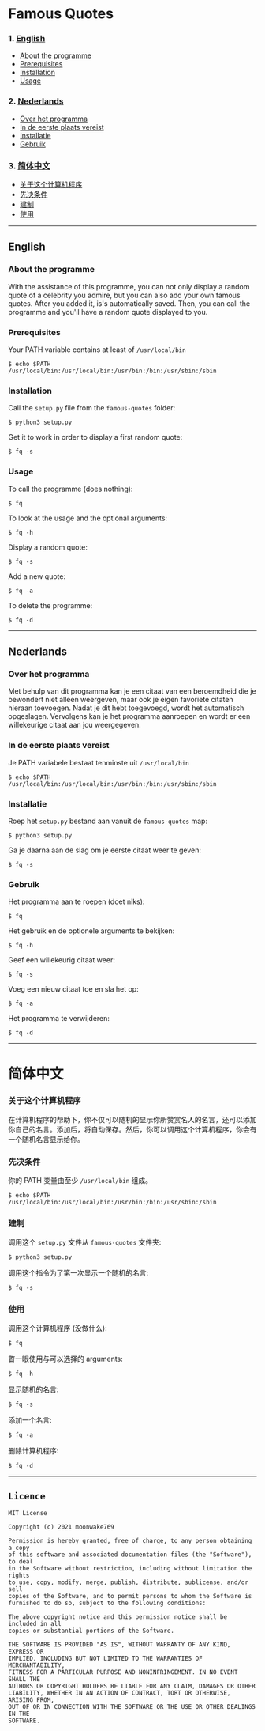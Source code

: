# Famous Quotes 

### 1. [English](#english "Goto english")
 - [About the programme](#about-the-programme "Goto about-the-programme")
 - [Prerequisites](#prerequisites "Goto prerequisites")
 - [Installation](#installation "Goto installation")
 - [Usage](#usage "Goto usage")
### 2. [Nederlands](#nederlands "Goto nederlands")
 - [Over het programma](#over-het-programma "Goto over-het-programma")
 - [In de eerste plaats vereist](#in-de-eerste-plaats-vereist "Goto in-de-eerste-plaats-vereist")
 - [Installatie](#installatie "Goto installatie")
 - [Gebruik](#gebruik "Goto gebruik")
### 3. [简体中文](#简体中文 "Goto 简体中文")
 - [关于这个计算机程序](#关于这个计算机程序 "Goto 关于这个计算机程序")
 - [先决条件](#先决条件 "Goto 先决条件")
 - [建制](#建制 "Goto 建制")
 - [使用](#usage "Goto 使用")

- - - -
## English 
### About the programme
With the assistance of this programme, you can not only display a random quote of a celebrity you admire, but you can also add your own famous quotes. After you added it, is's automatically saved. Then, you can call the programme and you'll have a random quote displayed to you. 

### Prerequisites
Your PATH variable contains at least of `/usr/local/bin`
```
$ echo $PATH
/usr/local/bin:/usr/local/bin:/usr/bin:/bin:/usr/sbin:/sbin
```

### Installation
Call the `setup.py` file from the `famous-quotes` folder:
```
$ python3 setup.py
```

Get it to work in order to display a first random quote:
```
$ fq -s
```

### Usage
To call the programme (does nothing):
```
$ fq
```

To look at the usage and the optional arguments:
```
$ fq -h
```

Display a random quote:
```
$ fq -s
```

Add a new quote:
```
$ fq -a
```

To delete the programme:
```
$ fq -d
```

- - - -
## Nederlands
### Over het programma
Met behulp van dit programma kan je een citaat van een beroemdheid die je bewondert niet alleen weergeven, maar ook je eigen favoriete citaten hieraan toevoegen. Nadat je dit hebt toegevoegd, wordt het automatisch opgeslagen. Vervolgens kan je het programma aanroepen en wordt er een willekeurige citaat aan jou weergegeven. 

### In de eerste plaats vereist
Je PATH variabele bestaat tenminste uit `/usr/local/bin`
```
$ echo $PATH
/usr/local/bin:/usr/local/bin:/usr/bin:/bin:/usr/sbin:/sbin
```

### Installatie
Roep het `setup.py` bestand aan vanuit de `famous-quotes` map:
```
$ python3 setup.py
```

Ga je daarna aan de slag om je eerste citaat weer te geven:
```
$ fq -s
```

### Gebruik
Het programma aan te roepen (doet niks):
```
$ fq
```

Het gebruik en de optionele arguments te bekijken:
```
$ fq -h
```

Geef een willekeurig citaat weer:
```
$ fq -s
```

Voeg een nieuw citaat toe en sla het op:
```
$ fq -a
```

Het programma te verwijderen:
```
$ fq -d
```

- - - -
# 简体中文 

### 关于这个计算机程序
在计算机程序的帮助下，你不仅可以随机的显示你所赞赏名人的名言，还可以添加你自己的名言。添加后，将自动保存。然后，你可以调用这个计算机程序，你会有一个随机名言显示给你。 

### 先决条件
你的 PATH 变量由至少 `/usr/local/bin` 组成。
```
$ echo $PATH
/usr/local/bin:/usr/local/bin:/usr/bin:/bin:/usr/sbin:/sbin
```

### 建制
调用这个 `setup.py` 文件从 `famous-quotes` 文件夹:
```
$ python3 setup.py
```

调用这个指令为了第一次显示一个随机的名言:
```
$ fq -s
```

### 使用
调用这个计算机程序 (没做什么):
```
$ fq
```

瞥一眼使用与可以选择的 arguments:
```
$ fq -h
```

显示随机的名言:
```
$ fq -s
```

添加一个名言:
```
$ fq -a
```

删除计算机程序:
```
$ fq -d
```
- - - -
## `Licence`
```
MIT License

Copyright (c) 2021 moonwake769

Permission is hereby granted, free of charge, to any person obtaining a copy
of this software and associated documentation files (the "Software"), to deal
in the Software without restriction, including without limitation the rights
to use, copy, modify, merge, publish, distribute, sublicense, and/or sell
copies of the Software, and to permit persons to whom the Software is
furnished to do so, subject to the following conditions:

The above copyright notice and this permission notice shall be included in all
copies or substantial portions of the Software.

THE SOFTWARE IS PROVIDED "AS IS", WITHOUT WARRANTY OF ANY KIND, EXPRESS OR
IMPLIED, INCLUDING BUT NOT LIMITED TO THE WARRANTIES OF MERCHANTABILITY,
FITNESS FOR A PARTICULAR PURPOSE AND NONINFRINGEMENT. IN NO EVENT SHALL THE
AUTHORS OR COPYRIGHT HOLDERS BE LIABLE FOR ANY CLAIM, DAMAGES OR OTHER
LIABILITY, WHETHER IN AN ACTION OF CONTRACT, TORT OR OTHERWISE, ARISING FROM,
OUT OF OR IN CONNECTION WITH THE SOFTWARE OR THE USE OR OTHER DEALINGS IN THE
SOFTWARE.
```
